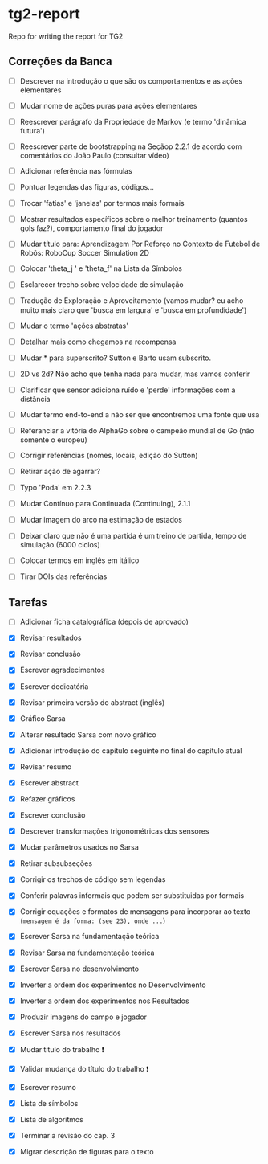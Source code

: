 # tg2-report
Repo for writing the report for TG2 

## Correções da Banca

- [ ] Descrever na introdução o que são os comportamentos e as ações elementares
- [ ] Mudar nome de ações puras para ações elementares
- [ ] Reescrever parágrafo da Propriedade de Markov (e termo 'dinâmica futura')
- [ ] Reescrever parte de bootstrapping na Seçãop 2.2.1 de acordo com comentários do João Paulo (consultar vídeo)
- [ ] Adicionar referência nas fórmulas
- [ ] Pontuar legendas das figuras, códigos...
- [ ] Trocar 'fatias' e 'janelas' por termos mais formais
- [ ] Mostrar resultados específicos sobre o melhor treinamento (quantos gols faz?), comportamento final do jogador
- [ ] Mudar título para: Aprendizagem Por Reforço no Contexto de Futebol de Robôs: RoboCup Soccer Simulation 2D
- [ ] Colocar 'theta_j ' e 'theta_f' na Lista da Símbolos
- [ ] Esclarecer trecho sobre velocidade de simulação
- [ ] Tradução de Exploração e Aproveitamento (vamos mudar? eu acho muito mais claro que 'busca em largura' e 'busca em profundidade')
- [ ] Mudar o termo 'ações abstratas'
- [ ] Detalhar mais como chegamos na recompensa
- [ ] Mudar * para superscrito? Sutton e Barto usam subscrito.
- [ ] 2D vs 2d? Não acho que tenha nada para mudar, mas vamos conferir
- [ ] Clarificar que sensor adiciona ruído e 'perde' informações com a distância
- [ ] Mudar termo end-to-end a não ser que encontremos uma fonte que usa
- [ ] Referanciar a vitória do AlphaGo sobre o campeão mundial de Go (não somente o europeu)
- [ ] Corrigir referências (nomes, locais, edição do Sutton)
- [ ] Retirar ação de agarrar?
- [ ] Typo 'Poda' em 2.2.3
- [ ] Mudar Contínuo para Continuada (Continuing), 2.1.1
- [ ] Mudar imagem do arco na estimação de estados
- [ ] Deixar claro que não é uma partida é um treino de partida, tempo de simulação (6000 ciclos)
- [ ] Colocar termos em inglês em itálico
- [ ] Tirar DOIs das referências 


## Tarefas
- [ ] Adicionar ficha catalográfica (depois de aprovado)
- [x] Revisar resultados
- [x] Revisar conclusão
- [x] Escrever agradecimentos
- [x] Escrever dedicatória
- [x] Revisar primeira versão do abstract (inglês)
- [x] Gráfico Sarsa
- [x] Alterar resultado Sarsa com novo gráfico
- [x] Adicionar introdução do capítulo seguinte no final do capítulo atual
- [x] Revisar resumo
- [x] Escrever abstract
- [x] Refazer gráficos
- [x] Escrever conclusão
- [x] Descrever transformações trigonométricas dos sensores
- [x] Mudar parâmetros usados no Sarsa
- [x] Retirar subsubseções
- [x] Corrigir os trechos de código sem legendas
- [x] Conferir palavras informais que podem ser substituidas por formais
- [x] Corrigir equações e formatos de mensagens para incorporar ao texto (`mensagem é da forma: (see 23), onde ...`)
- [x] Escrever Sarsa na fundamentação teórica
- [x] Revisar Sarsa na fundamentação teórica
- [x] Escrever Sarsa no desenvolvimento
- [x] Inverter a ordem dos experimentos no Desenvolvimento
- [x] Inverter a ordem dos experimentos nos Resultados
- [x] Produzir imagens do campo e jogador
- [x] Escrever Sarsa nos resultados
- [x] Mudar título do trabalho ❗️
- [x] Validar mudança do título do trabalho ❗️
- [x] Escrever resumo
- [x] Lista de símbolos
- [x] Lista de algoritmos
- [x] Terminar a revisão do cap. 3
- [x] Migrar descrição de figuras para o texto

